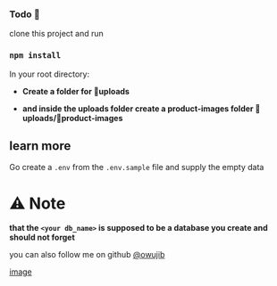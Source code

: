 ### Todo 📝

clone this project and run

### `npm install`

In your root directory:

- **Create a folder for 📁uploads**

- **and inside the uploads folder create a product-images folder 📁uploads/📂product-images**

## learn more

Go create a `.env` from the `.env.sample` file and supply the empty data

# ⚠ Note

**that the `<your db_name>` is supposed to be a database you create and should not forget**

you can also follow me on github [@owujib](https://www.github.com/owujib)

[image](uploads/product-images/1600091368616-git-img1.PNG)
